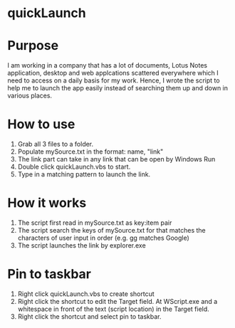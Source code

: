 # quickLaunch
# Purpose
I am working in a company that has a lot of documents, Lotus Notes application, desktop and web applcations scattered everywhere which I need to access on a daily basis for my work. Hence, I wrote the script to help me to launch the app easily instead of searching them up and down in various places.

# How to use
1. Grab all 3 files to a folder.
2. Populate mySource.txt in the format: name, "link"
3. The link part can take in any link that can be open by Windows Run
4. Double click quickLaunch.vbs to start.
5. Type in a matching pattern to launch the link.

# How it works
1. The script first read in mySource.txt as key:item pair
2. The script search the keys of mySource.txt for that matches the characters of user input in order (e.g. gg matches Google)
3. The script launches the link by explorer.exe

# Pin to taskbar
1. Right click quickLaunch.vbs to create shortcut
2. Right click the shortcut to edit the Target field. At WScript.exe and a whitespace in front of the text (script location) in the Target field.
3. Right click the shortcut and select pin to taskbar.
